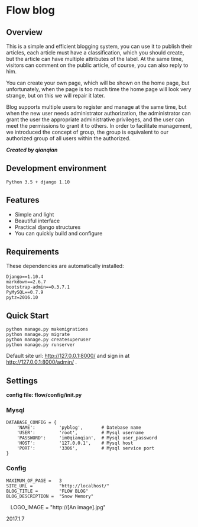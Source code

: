 # Flow blog
## Overview
This is a simple and efficient blogging system, you can use it to publish their articles, each article must have a classification, which you should create, but the article can have multiple attributes of the label. At the same time, visitors can comment on the public article, of course, you can also reply to him.

You can create your own page, which will be shown on the home page, but unfortunately, when the page is too much time the home page will look very strange, but on this we will repair it later.

Blog supports multiple users to register and manage at the same time, but when the new user needs administrator authorization, the administrator can grant the user the appropriate administrative privileges, and the user can meet the permissions to grant it to others. In order to facilitate management, we introduced the concept of group, the group is equivalent to our authorized group of all users within the authorized.

***Created by qianqian***
## Development environment
`Python 3.5 + django 1.10`

## Features
- Simple and light
- Beautiful interface
- Practical django structures
- You can quickly build and configure


## Requirements
These dependencies are automatically installed:

    Django==1.10.4
    markdown==2.6.7
    bootstrap-admin==0.3.7.1
    PyMySQL==0.7.9
    pytz=2016.10

## Quick Start
    python manage.py makemigrations
    python manage.py migrate
    python manage.py createsuperuser
    python manage.py runserver
Default site url: http://127.0.0.1:8000/ and sign in at http://127.0.0.1:8000/admin/ .

## Settings
**config file: flow/config/__init__.py**
### Mysql

    DATABASE_CONFIG = {
        'NAME':         'pyblog',       # Datebase name
        'USER':         'root',         # Mysql username
        'PASSWORD':     'im0qianqian',  # Mysql user_password
        'HOST':         '127.0.0.1',    # Mysql host
        'PORT':         '3306',         # Mysql service port
    }

### Config

    MAXIMUM_OF_PAGE =   3
    SITE_URL =          "http://localhost/"
    BLOG_TITLE =        "FLOW BLOG"
    BLOG_DESCRIPTION =  "Snow Memory"
    LOGO_IMAGE =        "http://[An image].jpg"

2017.1.7
